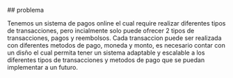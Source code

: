 ## problema

Tenemos un sistema de pagos online el cual require realizar diferentes tipos de transacciones, pero incialmente solo puede ofrecer 2 tipos de transacciones, pagos y reembolsos. Cada transaccion puede ser realizada con diferentes metodos de pago, moneda y monto, es necesario contar con un disño el cual permita tener un sistema adaptable y escalable a los diferentes tipos de transacciones y metodos de pago que se puedan implementar a un futuro.


